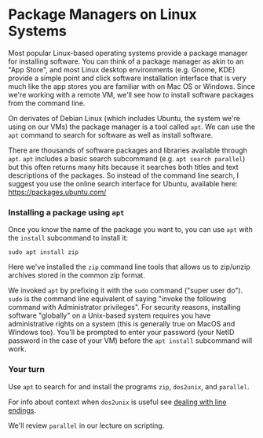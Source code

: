 
# Package Managers on Linux Systems

Most popular Linux-based operating systems provide a package manager for installing software.  You can think of a package manager as akin to an "App Store", and most Linux desktop environments (e.g. Gnome, KDE) provide a simple point and click software installation interface that is very much like the app stores you are familiar with on Mac OS or Windows.  Since we're working with a remote VM, we'll see how to install software packages from the command line.

On derivates of Debian Linux (which includes Ubuntu, the system we're using on our VMs) the package manager is a tool called `apt`.  We can use the `apt` command to search for software as well as install software.

There are thousands of software packages and libraries available through `apt`.  `apt` includes a basic search subcommand (e.g. `apt search parallel`) but this often returns many hits because it searches both titles and text descriptions of the packages.  So instead of the command line search, I suggest you use the online search interface for Ubuntu, available here: https://packages.ubuntu.com/



### Installing a package using `apt`

Once you know the name of the package you want to, you can use `apt` with the `install` subcommand to install it:

```
sudo apt install zip
```

Here we've installed the `zip` command line tools that allows us to zip/unzip archives stored in the common zip format.

We invoked `apt` by prefixing it with the `sudo` command ("super user do"). `sudo` is the command line equivalent of saying "invoke the following command with Administrator privileges". For security reasons, installing software "globally" on a Unix-based system requires you have administrative rights on a system (this is generally true on MacOS and Windows too).  You'll be prompted to enter your password (your NetID password in the case of your VM) before the `apt install` subcommand will work.

### Your turn

Use `apt` to search for and install the programs `zip`, `dos2unix`, and `parallel`. 

For info about context when `dos2unix` is useful see [dealing with line endings](./unix_line_endings.md).

We'll review `parallel` in our lecture on scripting.
